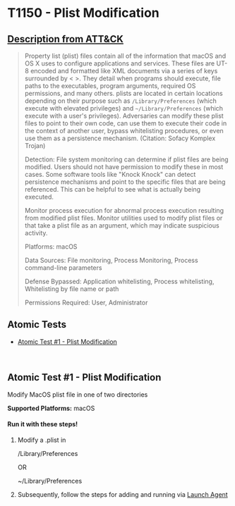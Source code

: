 # T1150 - Plist Modification
## [Description from ATT&CK](https://attack.mitre.org/wiki/Technique/T1150)
<blockquote>Property list (plist) files contain all of the information that macOS and OS X uses to configure applications and services. These files are UT-8 encoded and formatted like XML documents via a series of keys surrounded by < >. They detail when programs should execute, file paths to the executables, program arguments, required OS permissions, and many others. plists are located in certain locations depending on their purpose such as <code>/Library/Preferences</code> (which execute with elevated privileges) and <code>~/Library/Preferences</code> (which execute with a user's privileges). 
Adversaries can modify these plist files to point to their own code, can use them to execute their code in the context of another user, bypass whitelisting procedures, or even use them as a persistence mechanism. (Citation: Sofacy Komplex Trojan)

Detection: File system monitoring can determine if plist files are being modified. Users should not have permission to modify these in most cases. Some software tools like "Knock Knock" can detect persistence mechanisms and point to the specific files that are being referenced. This can be helpful to see what is actually being executed.

Monitor process execution for abnormal process execution resulting from modified plist files. Monitor utilities used to modify plist files or that take a plist file as an argument, which may indicate suspicious activity.

Platforms: macOS

Data Sources: File monitoring, Process Monitoring, Process command-line parameters

Defense Bypassed: Application whitelisting, Process whitelisting, Whitelisting by file name or path

Permissions Required: User, Administrator</blockquote>

## Atomic Tests

- [Atomic Test #1 - Plist Modification](#atomic-test-1---plist-modification)


<br/>

## Atomic Test #1 - Plist Modification
Modify MacOS plist file in one of two directories

**Supported Platforms:** macOS


#### Run it with these steps!
1. Modify a .plist in

    /Library/Preferences

    OR

    ~/Library/Preferences

2. Subsequently, follow the steps for adding and running via [Launch Agent](Persistence/Launch_Agent.md)


<br/>
